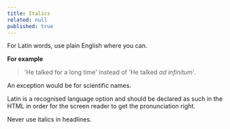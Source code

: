```yaml
---
title: Italics
related: null
published: true
---
```


For Latin words, use plain English where you can.

**For example** 

> 'He talked for a long time' instead of 'He talked _ad infinitum_'.

An exception would be for scientific names.

Latin is a recognised language option and should be declared as such in the HTML in order for the screen reader to get the pronunciation right.

Never use italics in headlines.